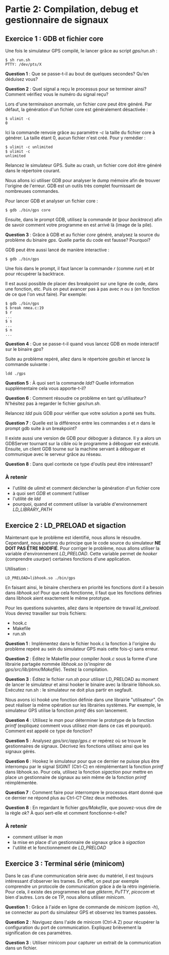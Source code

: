 # Partie 2: Compilation, debug et gestionnaire de signaux


## Exercice 1 : GDB et fichier core

Une fois le simulateur GPS compilé, le lancer grâce au script *gps/run.sh* :

````
$ sh run.sh
PTTY: /dev/pts/X
````

**Question 1** : Que se passe-t-il au bout de quelques secondes? Qu'en
                 déduisez vous?

**Question 2** : Quel signal a reçu le processus pour se terminer ainsi? Comment
                vérifiez vous le numéro du signal reçu?

Lors d'une terminaison anormale, un fichier *core* peut être généré. Par défaut,
la génération d'un fichier core est généralement désactivée :

````
$ ulimit -c
0
````

Ici la commande renvoie grâce au paramètre *-c* la taille du fichier core à
générer. La taille étant 0, aucun fichier n'est créé. Pour y remédier :

````
$ ulimit -c unlimited
$ ulimit -c
unlimited
````

Relancez le simulateur GPS. Suite au crash, un fichier core doit être généré
dans le répertoire courant.

Nous allons ici utiliser GDB pour analyser le dump mémoire afin de trouver
l'origine de l'erreur. GDB est un outils très complet fournissant de
nombreuses commandes.

Pour lancer GDB et analyser un fichier core :

````
$ gdb ./bin/gps core
````

Ensuite, dans le prompt GDB, utilisez la commande *bt* (pour *backtrace*) afin
de savoir comment votre programme en est arrivé là (image de la pile).

**Question 3** : Grâce à GDB et au fichier *core* généré, analysez la source du
                 problème du binaire *gps*. Quelle partie du code est fausse?
                 Pourquoi?

GDB peut être aussi lancé de manière interactive :

````
$ gdb ./bin/gps
````

Une fois dans le prompt, il faut lancer la commande *r* (comme *run*) et *bt*
pour récupérer la backtrace.

Il est aussi possible de placer des breakpoint sur une ligne de code, dans une
fonction, etc. Puis on peut avancer pas à pas avec *n* ou *s* (en fonction de
ce que l'on veut faire). Par exemple:

````
$ gdb ./bin/gps
$ break nmea.c:19
$ r
...
$ s
...
$ n
...
````

**Question 4** : Que se passe-t-il quand vous lancez GDB en mode interactif sur
                 le binaire *gps*?

Suite au problème repéré, allez dans le répertoire *gps/bin* et lancez la
commande suivante :

````
ldd ./gps
````

**Question 5** : À quoi sert la commande *ldd*? Quelle information
                supplémentaire cela vous apporte-t-il?

**Question 6** : Comment résoudre ce problème en tant qu'utilisateur? N'hésitez
                 pas à regarder le fichier *gps/run.sh*.

Relancez *ldd* puis GDB pour vérifier que votre solution a porté ses fruits.

**Question 7** : Quelle est la différence entre les commandes *s* et *n* dans
                 le prompt gdb suite à un breakpoint?

Il existe aussi une version de GDB pour déboguer à distance. Il y
a alors un GDBServer tournant sur la cible où le programme à déboguer est
exécuté. Ensuite, un client GDB tourne sur la machine servant à déboguer
et communique avec le serveur grâce au réseau.

**Question 8** : Dans quel contexte ce type d'outils peut être intéressant?

### À retenir

  * l'utilité de *ulimit* et comment déclencher la génération d'un fichier core
  * à quoi sert *GDB* et comment l'utiliser
  * l'utilité de *ldd*
  * pourquoi, quand et comment utiliser la variable d'environnement
    *LD_LIBRARY_PATH*

## Exercice 2 : LD_PRELOAD et sigaction

Maintenant que le problème est identifié, nous allons le résoudre. Cependant,
nous partons du principe que le code source du simulateur **NE DOIT PAS ÊTRE
MODIFIÉ**. Pour corriger le problème, nous allons utiliser la variable
d'environnement *LD_PRELOAD*. Cette variable permet de *hooker* (comprendre
*usurper*) certaines fonctions d'une application.

Utilisation :

````
LD_PRELOAD=libhook.so ./bin/gps
````

En faisant ainsi, le binaire cherchera en priorité les fonctions dont il
a besoin dans *libhook.so*! Pour que cela fonctionne, il faut que les fonctions
définies dans libhook aient exactement le même prototype.

Pour les questions suivantes, allez dans le répertoire de travail
*ld_preload*. Vous devrez travailler sur trois fichiers:

  * hook.c
  * Makefile
  * run.sh

**Question 1** : Implémentez dans le fichier hook.c la fonction à l'origine du
                 problème repéré au sein du simulateur GPS mais cette fois-çi
                 sans erreur.

**Question 2** : Éditez le Makefile pour compiler *hook.c* sous la forme d'une
                 librairie partagée nommée *libhook.so* (s'inspirer de
                 *gps/src/lib/ptmx/Makefile*). Testez la compilation.

**Question 3** : Éditez le fichier *run.sh* pour utiliser LD_PRELOAD au moment
                 de lancer le simulateur et ainsi hooker le binaire avec la
                 librairie libhook.so. Exécutez run.sh : le simulateur ne doit
                 plus partir en segfault.

Nous avons ici hooké une fonction définie dans une librairie "utilisateur". On
peut réaliser la même opération sur les librairies systèmes. Par exemple, le
simulateur GPS utilise la fonction *printf* dès son lancement.

**Question 4** : Utilisez le *man* pour déterminer le prototype de la fonction
                 *printf* (expliquez comment vous utilisez *man* dans ce cas et
                 pourquoi). Comment est appelé ce type de fonction?

**Question 5** : Analysez *gps/src/app/gps.c* er repérez où se trouve le
                 gestionnaires de signaux. Décrivez les fonctions utilisez
                 ainsi que les signaux gérés.

**Question 6** : Hookez le simulateur pour que ce dernier ne puisse plus
                 être interrompu par le signal SIGINT (Ctrl-C) en
                 réimplémentant la fonction *printf* dans libhook.so. Pour
                 cela, utilisez la fonction *sigaction* pour mettre en place
                 un gestionnaire de signaux au sein même de la fonction
                 *printf*  réimplémentée.

**Question 7** : Comment faire pour interrompre le processus étant donné
                 que ce dernier ne répond plus au Ctrl-C? Citez deux méthodes.

**Question 8** : En regardant le fichier *gps/Makefile*, que pouvez-vous dire
                 de la règle *ok*? À quoi sert-elle et comment
                 fonctionne-t-elle?

### À retenir

  * comment utiliser le *man*
  * la mise en place d'un gestionnaire de signaux grâce à *sigaction*
  * l'utilité et le fonctionnement de *LD_PRELOAD*


## Exercice 3 : Terminal série (minicom)

Dans le cas d'une communication série avec du matériel, il est toujours
intéressant d'observer les trames. En effet, on peut par exemple comprendre un
protocole de communication grâce à de la rétro ingénierie. Pour cela, il existe
des programmes tel que *gtkterm*, *PuTTY*, *picocom* et bien d'autres. Lors de
ce TP, nous allons utiliser *minicom*.

**Question 1** : Grâce à l'aide en ligne de commande de *minicom* (option
                 *-h*), se connecter au port du simulateur GPS et observez les
                 trames passées.

**Question 2** : Naviguez dans l'aide de minicom (Ctrl-A Z) pour récupérer la
                 configuration du port de communication. Expliquez brièvement
                 la signification de ces paramètres.

**Question 3** : Utiliser minicom pour capturer un extrait de la
                 communication dans un fichier.
